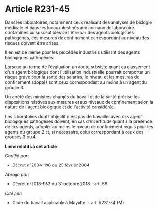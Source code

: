# Article R231-45

Dans les laboratoires, notamment ceux réalisant des analyses de biologie médicale et dans les locaux destinés aux animaux de
laboratoire contaminés ou susceptibles de l'être par des agents biologiques pathogènes, des mesures de confinement
correspondant au niveau des risques doivent être prises.

Il en est de même pour les procédés industriels utilisant des agents biologiques pathogènes.

Lorsque au terme de l'évaluation un doute subsiste quant au classement d'un agent biologique dont l'utilisation industrielle
pourrait comporter un risque grave pour la santé des salariés, le niveau et les mesures de confinement adoptés sont ceux
correspondant au moins à un agent du groupe 3.

Un arrêté des ministres chargés du travail et de la santé précise les dispositions relatives aux mesures et aux niveaux de
confinement selon la nature de l'agent biologique et de l'activité considérée.

Les laboratoires dont l'objectif n'est pas de travailler avec des agents biologiques pathogènes doivent, en cas d'incertitude
quant à la présence de ces agents, adopter au moins le niveau de confinement requis pour les agents du groupe 2 et, si
nécessaire, celui correspondant à ceux des groupes 3 ou 4.

**Liens relatifs à cet article**

_Codifié par_:

  - Décret n°2004-196 du 25 février 2004

_Abrogé par_:

  - Décret n°2018-953 du 31 octobre 2018 - art. 56

_Cité par_:

  - Code du travail applicable à Mayotte. - art. R231-34 (M)
